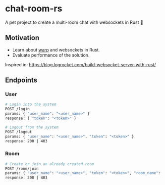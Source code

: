 # chat-room-rs

A pet project to create a multi-room chat with websockets in Rust 🦀

## Motivation

- Learn about [warp](https://crates.io/crates/warp) and websockets in Rust.
- Evaluate performance of the solution.

Inspired in: 
https://blog.logrocket.com/build-websocket-server-with-rust/


## Endpoints

### User

```sh
# Login into the system
POST /login
params: { "user_name": "<user_name>" }
response: { "token": "<token>" }
```

```sh
# Logout from the system
POST /logout
params: { "user_name": "<user_name>", "token": "<token>" }
response: 200 | 403
```

### Room

```sh
# Create or join an already created room
POST /room/join
params: { "user_name": "<user_name>", "token": "<token>", "room_name": "<room_name>" }
response: 200 | 403
```
